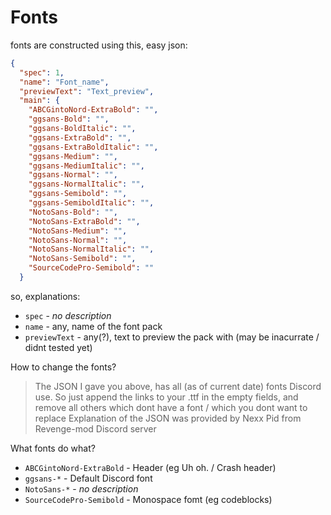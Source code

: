 # Fonts

fonts are constructed using this, easy json:

```json
{
  "spec": 1,
  "name": "Font_name",
  "previewText": "Text_preview",
  "main": {
    "ABCGintoNord-ExtraBold": "",
    "ggsans-Bold": "",
    "ggsans-BoldItalic": "",
    "ggsans-ExtraBold": "",
    "ggsans-ExtraBoldItalic": "",
    "ggsans-Medium": "",
    "ggsans-MediumItalic": "",
    "ggsans-Normal": "",
    "ggsans-NormalItalic": "",
    "ggsans-Semibold": "",
    "ggsans-SemiboldItalic": "",
    "NotoSans-Bold": "",
    "NotoSans-ExtraBold": "",
    "NotoSans-Medium": "",
    "NotoSans-Normal": "",
    "NotoSans-NormalItalic": "",
    "NotoSans-Semibold": "",
    "SourceCodePro-Semibold": ""
  }
```

so, explanations:
* `spec` - _no description_
* `name` - any, name of the font pack
* `previewText` - any(?), text to preview the pack with
(may be inacurrate / didnt tested yet)

How to change the fonts?
> The JSON I gave you above, has all (as of current date) fonts Discord use. So just append the links to your .ttf in the empty fields, and remove all others which dont have a font / which you dont want to replace
Explanation of the JSON was provided by Nexx Pid from Revenge-mod Discord server

What fonts do what?
* `ABCGintoNord-ExtraBold` - Header (eg Uh oh. / Crash header)
* `ggsans-*` - Default Discord font
* `NotoSans-*` - _no description_
* `SourceCodePro-Semibold` - Monospace fomt (eg codeblocks)
